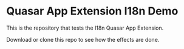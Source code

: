 # Quasar App Extension I18n Demo

This is the repository that tests the I18n Quasar App Extension.

Download or clone this repo to see how the effects are done.
